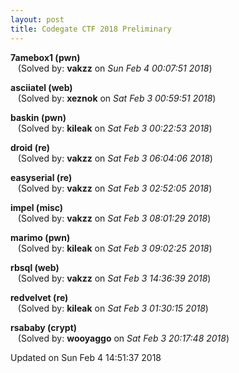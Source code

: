 ```yaml
---
layout: post
title: Codegate CTF 2018 Preliminary
---
```


<!--break-->

**7amebox1 (pwn)**  
&nbsp;&nbsp;&nbsp;(Solved by: **vakzz** on _Sun Feb  4 00:07:51 2018_)  
  
**asciiatel (web)**  
&nbsp;&nbsp;&nbsp;(Solved by: **xeznok** on _Sat Feb  3 00:59:51 2018_)  
  
**baskin (pwn)**  
&nbsp;&nbsp;&nbsp;(Solved by: **kileak** on _Sat Feb  3 00:22:53 2018_)  
  
**droid (re)**  
&nbsp;&nbsp;&nbsp;(Solved by: **vakzz** on _Sat Feb  3 06:04:06 2018_)  
  
**easyserial (re)**  
&nbsp;&nbsp;&nbsp;(Solved by: **vakzz** on _Sat Feb  3 02:52:05 2018_)  
  
**impel (misc)**  
&nbsp;&nbsp;&nbsp;(Solved by: **vakzz** on _Sat Feb  3 08:01:29 2018_)  
  
**marimo (pwn)**  
&nbsp;&nbsp;&nbsp;(Solved by: **kileak** on _Sat Feb  3 09:02:25 2018_)  
  
**rbsql (web)**  
&nbsp;&nbsp;&nbsp;(Solved by: **vakzz** on _Sat Feb  3 14:36:39 2018_)  
  
**redvelvet (re)**  
&nbsp;&nbsp;&nbsp;(Solved by: **kileak** on _Sat Feb  3 01:30:15 2018_)  
  
**rsababy (crypt)**  
&nbsp;&nbsp;&nbsp;(Solved by: **wooyaggo** on _Sat Feb  3 20:17:48 2018_)  
  


Updated on Sun Feb  4 14:51:37 2018
